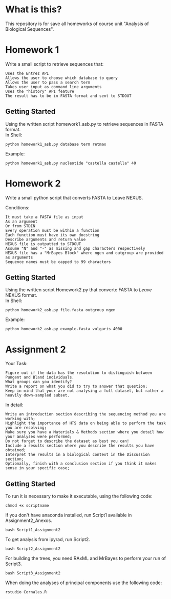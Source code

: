 # What is this?
This repository is for save all homeworks of course unit "Analysis of Biological Sequences".

# Homework 1
Write a small script to retrieve sequences that:

    ­Uses the Entrez API
    Allows the user to choose which database to query
    ­Allows the user to pass a search term
    ­Takes user input as command line arguments
    ­Uses the "history" API feature
    ­The result has to be in FASTA format and sent to STDOUT

## Getting Started
Using the written script homework1_asb.py to retrieve sequences in FASTA format.<br>
In Shell:
~~~ Shell script
python homework1_asb.py database term retmax
~~~
Example:
~~~ Shell script
python homework1_asb.py nucleotide "castella castella" 40
~~~

# Homework 2

Write a small python script that converts FASTA to Leave NEXUS.

Conditions:

    It must take a FASTA file as input
    As an argument
    Or from STDIN
    Every operation must be within a function
    Each function must have its own docstring
    Describe arguments and return value
    NEXUS file is outputted to STDOUT
    Assume "N" and "-" as missing and gap characters respectively
    NEXUS file has a "MrBayes Block" where ngen and outgroup are provided as arguments
    Sequence names must be capped to 99 characters

## Getting Started
Using the written script Homework2.py that converte FASTA to *Leave* NEXUS format.<br>
In Shell:
~~~ Shell script
python homework2_asb.py file.fasta outgroup ngen
~~~
Example:
~~~ Shell script
python homework2_asb.py example.fasta vulgaris 4000
~~~

# Assignment 2

Your Task:

    Figure out if the data has the resolution to distinguish between Pungent and Bland individuals.
    What groups can you identify?
    Write a report on what you did to try to answer that question;
    Keep in mind that your are not analysing a full dataset, but rather a heavily down-sampled subset.

In detail:

    Write an introduction section describing the sequencing method you are working with;
    Highlight the importance of HTS data on being able to perform the task you are resolving;
    Make sure you have a Materials & Methods section where you detail how your analyses were performed;
    Do not forget to describe the dataset as best you can!
    Include a results section where you describe the results you have obtained;
    Interpret the results in a biological context in the Discussion section;
    Optionally, finish with a conclusion section if you think it makes sense in your specific case;

## Getting Started

To run it is necessary to make it executable, using the following code: <br>
~~~ Shell script
chmod +x scriptname
~~~

If you don't have anaconda installed, run Script1 available in Assignment2_Anexos.<br>
~~~ Shell script
bash Script1_Assignment2
~~~

To get analysis from ipyrad, run Script2.<br>
~~~ Shell script
bash Script2_Assignment2
~~~
For building the trees, you need RAxML and MrBayes to perform your run of Script3.<br>

~~~ Shell script
bash Script3_Assignment2
~~~

When doing the analyses of principal components use the following code: <br>

 ~~~ Shell script
 rstudio Cornales.R
 ~~~
